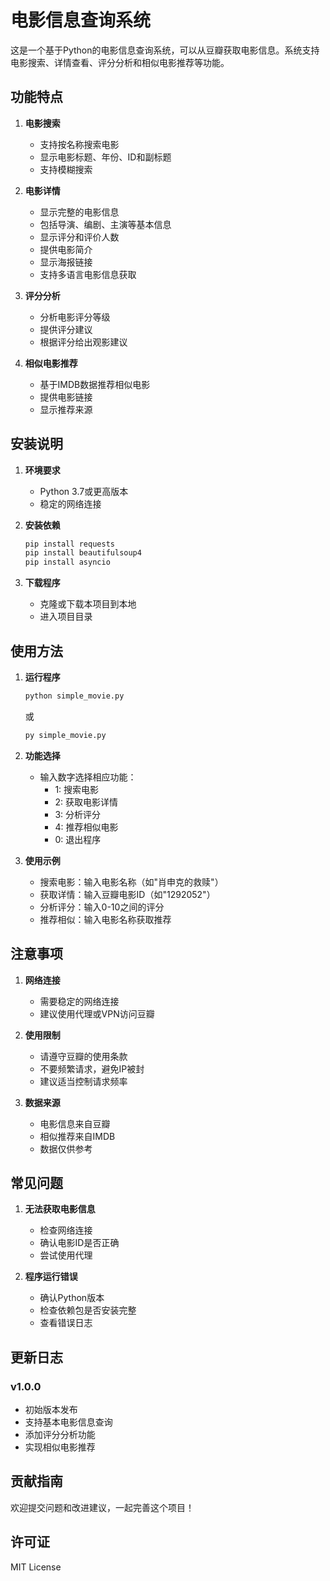 # 电影信息查询系统

这是一个基于Python的电影信息查询系统，可以从豆瓣获取电影信息。系统支持电影搜索、详情查看、评分分析和相似电影推荐等功能。

## 功能特点

1. **电影搜索**
   - 支持按名称搜索电影
   - 显示电影标题、年份、ID和副标题
   - 支持模糊搜索

2. **电影详情**
   - 显示完整的电影信息
   - 包括导演、编剧、主演等基本信息
   - 显示评分和评价人数
   - 提供电影简介
   - 显示海报链接
   - 支持多语言电影信息获取

3. **评分分析**
   - 分析电影评分等级
   - 提供评分建议
   - 根据评分给出观影建议

4. **相似电影推荐**
   - 基于IMDB数据推荐相似电影
   - 提供电影链接
   - 显示推荐来源

## 安装说明

1. **环境要求**
   - Python 3.7或更高版本
   - 稳定的网络连接

2. **安装依赖**
   ```bash
   pip install requests
   pip install beautifulsoup4
   pip install asyncio
   ```

3. **下载程序**
   - 克隆或下载本项目到本地
   - 进入项目目录

## 使用方法

1. **运行程序**
   ```bash
   python simple_movie.py
   ```
   或
   ```bash
   py simple_movie.py
   ```

2. **功能选择**
   - 输入数字选择相应功能：
     - 1: 搜索电影
     - 2: 获取电影详情
     - 3: 分析评分
     - 4: 推荐相似电影
     - 0: 退出程序

3. **使用示例**
   - 搜索电影：输入电影名称（如"肖申克的救赎"）
   - 获取详情：输入豆瓣电影ID（如"1292052"）
   - 分析评分：输入0-10之间的评分
   - 推荐相似：输入电影名称获取推荐

## 注意事项

1. **网络连接**
   - 需要稳定的网络连接
   - 建议使用代理或VPN访问豆瓣

2. **使用限制**
   - 请遵守豆瓣的使用条款
   - 不要频繁请求，避免IP被封
   - 建议适当控制请求频率

3. **数据来源**
   - 电影信息来自豆瓣
   - 相似推荐来自IMDB
   - 数据仅供参考

## 常见问题

1. **无法获取电影信息**
   - 检查网络连接
   - 确认电影ID是否正确
   - 尝试使用代理

2. **程序运行错误**
   - 确认Python版本
   - 检查依赖包是否安装完整
   - 查看错误日志

## 更新日志

### v1.0.0
- 初始版本发布
- 支持基本电影信息查询
- 添加评分分析功能
- 实现相似电影推荐

## 贡献指南

欢迎提交问题和改进建议，一起完善这个项目！

## 许可证

MIT License 